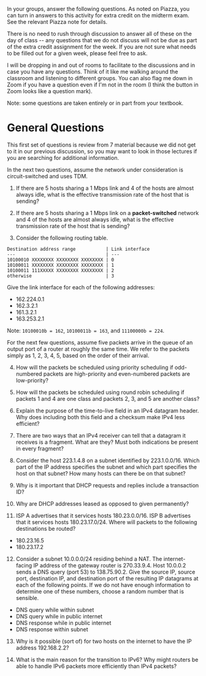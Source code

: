 In your groups, answer the following questions.
As noted on Piazza,
you can turn in answers to this activity for extra credit on the midterm exam.
See the relevant Piazza note for details.

There is no need to rush through discussion to answer all of these on the day
of class --
any questions that we do not discuss will not be due as part of the extra
credit assignment for the week.
If you are not sure what needs to be filled out for a given week,
please feel free to ask.

I will be dropping in and out of rooms to facilitate to the discussions and in
case you have any questions.
Think of it like me walking around the classroom and listening to different
groups.
You can also flag me down in Zoom if you have a question even if I'm not in the
room
(I think the button in Zoom looks like a question mark).

Note: some questions are taken entirely or in part from your textbook.

# General Questions

This first set of questions is review from 7 material because we did not get to
it in our previous discussion,
so you may want to look in those lectures if you are searching for additional
information.

In the next two questions, assume the network under consideration is
circuit-switched and uses TDM.

1. If there are 5 hosts sharing a 1 Mbps link
and 4 of the hosts are almost always idle,
what is the effective transmission rate of the host that is sending?

2. If there are 5 hosts sharing a 1 Mbps link on a **packet-switched** network
and 4 of the hosts are almost always idle,
what is the effective transmission rate of the host that is sending?

3. Consider the following routing table.
```
Destination address range           | Link interface
---                                 | ---
10100010 XXXXXXXX XXXXXXXX XXXXXXXX | 0
10100011 XXXXXXXX XXXXXXXX XXXXXXXX | 1
10100011 111XXXXX XXXXXXXX XXXXXXXX | 2
otherwise                           | 3
```
Give the link interface for each of the following addresses:
* 162.224.0.1
* 162.3.2.1
* 161.3.2.1
* 163.253.2.1

Note: `10100010b = 162`, `10100011b = 163`, and `11100000b = 224`.

For the next few questions, assume five packets arrive in the queue of an
output port of a router at roughly the same time.
We refer to the packets simply as 1, 2, 3, 4, 5, based on the order of their
arrival.

4. How will the packets be scheduled using priority scheduling if odd-numbered
packets are high-priority and even-numbered packets are low-priority?

5. How will the packets be scheduled using round robin scheduling if
packets 1 and 4 are one class and packets 2, 3, and 5 are another class?

6. Explain the purpose of the time-to-live field in an IPv4 datagram header.
Why does including both this field and a checksum make IPv4 less efficient?

7. There are two ways that an IPv4 receiver can tell that a datagram it
receives is a fragment.
What are they?
Must both indications be present in every fragment?

8. Consider the host 223.1.4.8 on a subnet identified by 223.1.0.0/16.
Which part of the IP address specifies the subnet and which part specifies the
host on that subnet?
How many hosts can there be on that subnet?

9. Why is it important that DHCP requests and replies include a transaction ID?

10. Why are DHCP addresses leased as opposed to given permanently?

11. ISP A advertises that it services hosts 180.23.0.0/16.
ISP B advertises that it services hosts 180.23.17.0/24.
Where will packets to the following destinations be routed?
* 180.23.16.5
* 180.23.17.2

12. Consider a subnet 10.0.0.0/24 residing behind a NAT.
The internet-facing IP address of the gateway router is 270.33.9.4.
Host 10.0.0.2 sends a DNS query (port 53) to 138.75.90.2.
Give the source IP, source port, destination IP, and destination port of the
resulting IP datagrams at each of the following points.
If we do not have enough information to determine one of these numbers,
choose a random number that is sensible.
* DNS query while within subnet
* DNS query while in public internet
* DNS response while in public internet
* DNS response within subnet

13. Why is it possible (sort of) for two hosts on the internet to have the IP
address 192.168.2.2?

14. What is the main reason for the transition to IPv6?
Why might routers be able to handle IPv6 packets more efficiently than IPv4
packets?
